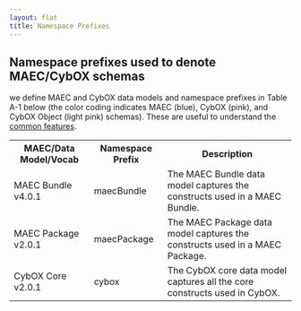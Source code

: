 ```yaml
---
layout: flat
title: Namespace Prefixes
---
```


## Namespace prefixes used to denote MAEC/CybOX schemas
we define MAEC and CybOX data models and namespace prefixes in Table A-1 below (the color coding indicates MAEC (blue), CybOX (pink), and CybOX Object (light pink) schemas).  These are useful to understand the <a href="http://maecproject.github.io/documentation/common_features/">common features</a>.

<table>
  <tr>
    <th>MAEC/Data Model/Vocab</th>
    <th>Namespace Prefix</th>
	<th>Description</th>
  </tr>
  <tr color="blue">
    <td>MAEC Bundle v4.0.1</td>
    <td>maecBundle</td>
	<td>The MAEC Bundle data model captures the constructs used in a MAEC Bundle.</td>
  </tr>
  <tr>
    <td>MAEC Package v2.0.1</td>
	<td>maecPackage</td>
	<td>The MAEC Package data model captures the constructs used in a MAEC Package.</td>
  </tr>
  <tr color="pink">
    <td>CybOX Core v2.0.1</td>
	<td>cybox</td>
	<td>The CybOX core data model captures all the core constructs used in CybOX.</td>
  <tr>
  </tr>
</table>
    	
		   
